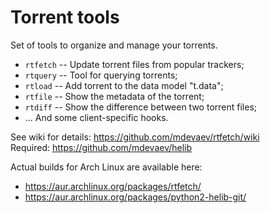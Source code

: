 Torrent tools
=======

Set of tools to organize and manage your torrents.

* `rtfetch` -- Update torrent files from popular trackers;
* `rtquery` -- Tool for querying torrents;
* `rtload` -- Add torrent to the data model "t.data";
* `rtfile` -- Show the metadata of the torrent;
* `rtdiff` -- Show the difference between two torrent files;
* ... And some client-specific hooks.

See wiki for details: https://github.com/mdevaev/rtfetch/wiki  
Required: https://github.com/mdevaev/helib  

Actual builds for Arch Linux are available here:  
* https://aur.archlinux.org/packages/rtfetch/
* https://aur.archlinux.org/packages/python2-helib-git/
